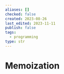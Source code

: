 ```yaml
---
aliases: []
checked: false
created: 2023-08-26
last_edited: 2023-11-11
publish: false
tags:
  - programming
type: str
---
```

# Memoization
